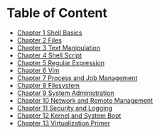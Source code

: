# Table of Content

- [Chapter 1 Shell Basics](ch1-shell-basic.md)
- [Chapter 2 Files](ch2-files.md)
- [Chapter 3 Text Manipulation]()
- [Chapter 4 Shell Script]()
- [Chapter 5 Regular Expression]()
- [Chapter 6 Vim]()
- [Chapter 7 Process and Job Management]()
- [Chapter 8 Filesystem]()
- [Chapter 9 System Administration]()
- [Chapter 10 Network and Remote Management]()
- [Chapter 11 Security and Logging]()
- [Chapter 12 Kernel and System Boot]()
- [Chapter 13 Virtualization Primer]()


